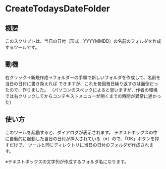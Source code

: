 CreateTodaysDateFolder
======================
概要
----
このスクリプトは、当日の日付（形式：YYYYMMDD）の名前のフォルダを作成するツールです。

動機
----
右クリック→新規作成→フォルダーの手順で新しいフォルダを作成して、名前を当日の日付に書き換えれば
できますが、これを毎回毎日繰り返すのは面倒だったので、作りました。
（パソコンのスペックによると思いますが、作者の環境では右クリックしてからコンテキストメニューが開くまでの時間が異常に遅かった）

使い方
------
このツールを起動すると、ダイアログが表示されます。
テキストボックスの中に自動的に起動した当日の日付が挿入されている（※）ので、「OK」ボタンを押すだけで、
ツールと同じディレクトリに当日の日付のフォルダが作成されます。

※テキストボックスの文字列が作成するフォルダ名になります。

